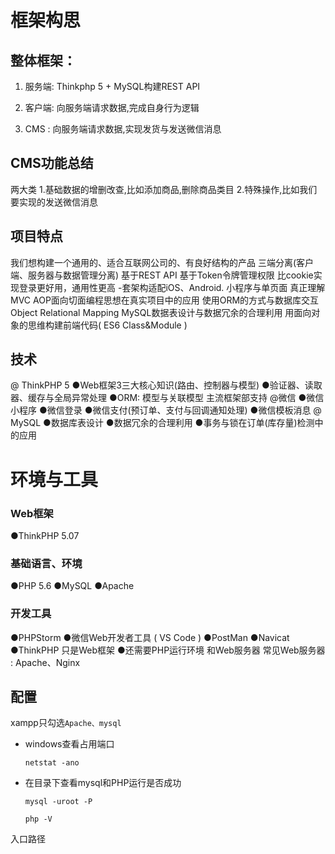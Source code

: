 # 框架构思

## 整体框架：

1. 服务端:
   Thinkphp 5 + MySQL构建REST API

2. 客户端:
   向服务端请求数据,完成自身行为逻辑

3. CMS :
向服务端请求数据,实现发货与发送微信消息

## CMS功能总结

两大类
1.基础数据的增删改查,比如添加商品,删除商品类目
2.特殊操作,比如我们要实现的发送微信消息

## 项目特点

我们想构建一个通用的、适合互联网公司的、有良好结构的产品
三端分离(客户端、服务器与数据管理分离)
基于REST API
基于Token令牌管理权限
比cookie实现登录更好用，通用性更高
-套架构适配iOS、Android. 小程序与单页面
真正理解MVC
AOP面向切面编程思想在真实项目中的应用
使用ORM的方式与数据库交互
Object Relational Mapping
MySQL数据表设计与数据冗余的合理利用
用面向对象的思维构建前端代码( ES6 Class&Module )

## 技术

@ ThinkPHP 5
●Web框架3三大核心知识(路由、控制器与模型)
●验证器、读取器、缓存与全局异常处理
●ORM: 模型与关联模型
主流框架部支持
@微信
●微信小程序
●微信登录
●微信支付(预订单、支付与回调通知处理)
●微信模板消息
@ MySQL
●数据库表设计
●数据冗余的合理利用
●事务与锁在订单(库存量)检测中的应用

# 环境与工具

### Web框架

●ThinkPHP 5.07

### 基础语言、环境

●PHP 5.6
●MySQL
●Apache

### 开发工具

●PHPStorm
●微信Web开发者工具 ( VS Code )
●PostMan
●Navicat
●ThinkPHP 只是Web框架
●还需要PHP运行环境
和Web服务器
常见Web服务器 : Apache、Nginx

## 配置

xampp只勾选`Apache、mysql`

- windows查看占用端口

  `netstat -ano`

  

- 在目录下查看mysql和PHP运行是否成功

  `mysql -uroot -P`

  `php -V`

 入口路径